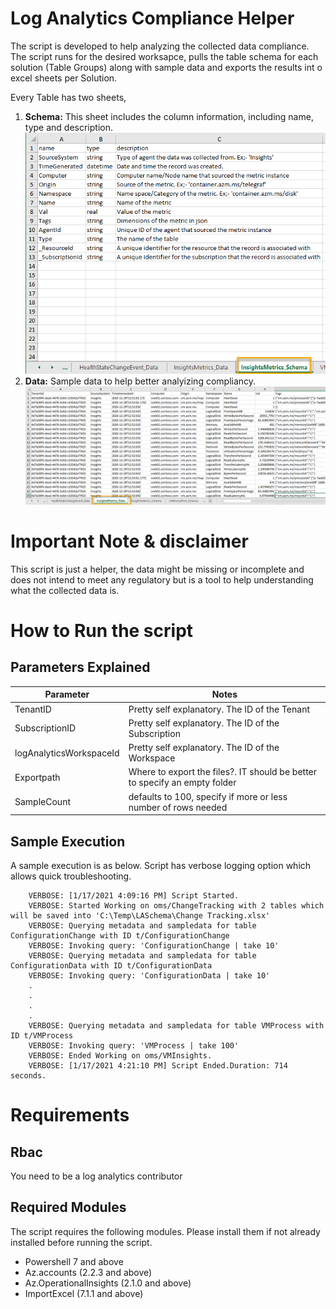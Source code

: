 # Log Analytics Compliance Helper

The script is developed to help analyzing the collected data compliance. The script runs for the desired worksapce, pulls the table schema for each solution (Table Groups) along with sample data and exports the results int o excel sheets per Solution.

Every Table has two sheets,

1. **Schema:** This sheet includes the column information, including name, type and description.
    ![Schema Sheet](/images/schemasheet.png)
1. **Data:** Sample data to help better analyizing compliancy. 
    ![Data Sheet](/images/datasheet.png)

# Important Note & disclaimer
This script is just a helper, the data might be missing or incomplete and does not intend to meet any regulatory but is a tool to help understanding what the collected data is.

# How to Run the script

 ## Parameters Explained
|Parameter| Notes|
|-----|----|
|TenantID|Pretty self explanatory. The ID of the Tenant|
|SubscriptionID|Pretty self explanatory. The ID of the Subscription|
|logAnalyticsWorkspaceId|Pretty self explanatory. The ID of the Workspace|
|Exportpath| Where to export the files?. IT should be better to specify an empty folder|
|SampleCount| defaults to 100, specify if more or less number of rows needed|  

## Sample Execution
A sample execution is as below. Script has verbose logging option which allows quick troubleshooting.



```
    VERBOSE: [1/17/2021 4:09:16 PM] Script Started.
    VERBOSE: Started Working on oms/ChangeTracking with 2 tables which will be saved into 'C:\Temp\LASchema\Change Tracking.xlsx'
    VERBOSE: Querying metadata and sampledata for table ConfigurationChange with ID t/ConfigurationChange
    VERBOSE: Invoking query: 'ConfigurationChange | take 10'
    VERBOSE: Querying metadata and sampledata for table ConfigurationData with ID t/ConfigurationData
    VERBOSE: Invoking query: 'ConfigurationData | take 10'
    .
    .
    .
    .
    VERBOSE: Querying metadata and sampledata for table VMProcess with ID t/VMProcess
    VERBOSE: Invoking query: 'VMProcess | take 100'
    VERBOSE: Ended Working on oms/VMInsights.
    VERBOSE: [1/17/2021 4:21:10 PM] Script Ended.Duration: 714 seconds.
```



# Requirements

## Rbac
You need to be a log analytics contributor

## Required Modules

The script requires the following modules. Please install them if not already installed before running the script.
- Powershell 7 and above
- Az.accounts (2.2.3 and above)
- Az.OperationalInsights (2.1.0 and above)
- ImportExcel (7.1.1 and above)

